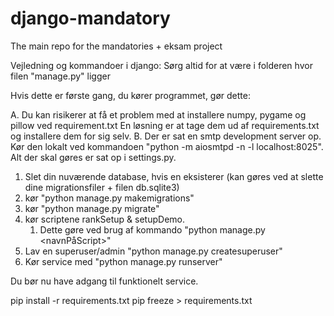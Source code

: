 # django-mandatory
The main repo for the mandatories + eksam project

Vejledning og kommandoer i django: Sørg altid for at være i folderen hvor filen "manage.py" ligger

Hvis dette er første gang, du kører programmet, gør dette:

A. Du kan risikerer at få et problem med at installere numpy, pygame og pillow ved requirement.txt
   En løsning er at tage dem ud af requirements.txt og installere dem for sig selv. 
B. Der er sat en smtp development server op. Kør den lokalt ved kommandoen 
   "python -m aiosmtpd -n -l localhost:8025". Alt der skal gøres er sat op i settings.py.

1. Slet din nuværende database, hvis en eksisterer (kan gøres ved at slette dine migrationsfiler + filen db.sqlite3)
2. kør "python manage.py makemigrations"
3. kør "python manage.py migrate"
4. kør scriptene rankSetup & setupDemo.
   1. Dette gøre ved brug af kommando "python manage.py <navnPåScript>"
5. Lav en superuser/admin "python manage.py createsuperuser"
6. Kør service med "python manage.py runserver"

Du bør nu have adgang til funktionelt service.

pip install -r requirements.txt
pip freeze > requirements.txt